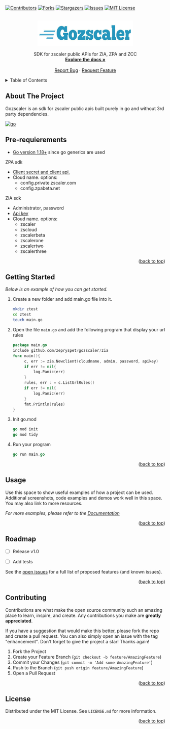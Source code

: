 <a name="Gozscaler"></a>
[![Contributors][contributors-shield]][contributors-url]
[![Forks][forks-shield]][forks-url]
[![Stargazers][stars-shield]][stars-url]
[![Issues][issues-shield]][issues-url]
[![MIT License][license-shield]][license-url]



<!-- PROJECT LOGO -->
<br />
<div align="center">
  <a href="https://github.com/zepryspet/gozscaler">
    <img src="images/logo.jpeg" alt="Logo" width="300" height="80">
  </a>

  <p align="center">
    SDK for zscaler public APIs for ZIA, ZPA and ZCC
    <br />
    <a href="https://pkg.go.dev/github.com/zepryspet/gozscaler"><strong>Explore the docs »</strong></a>
    <br />
    <br />
    <a href="https://github.com/zepryspet/gozscaler/issues">Report Bug</a>
    ·
    <a href="https://github.com/zepryspet/gozscaler/issues">Request Feature</a>
  </p>
</div>



<!-- TABLE OF CONTENTS -->
<details>
  <summary>Table of Contents</summary>
  <ol>
    <li>
      <a href="#about-the-project">About The Project</a>
      <ul>
        <li><a href="#built-with">Built With</a></li>
      </ul>
    </li>
    <li>
      <a href="#getting-started">Getting Started</a>
      <ul>
        <li><a href="#prerequisites">Prerequisites</a></li>
        <li><a href="#installation">Installation</a></li>
      </ul>
    </li>
    <li><a href="#usage">Usage</a></li>
    <li><a href="#roadmap">Roadmap</a></li>
    <li><a href="#contributing">Contributing</a></li>
    <li><a href="#license">License</a></li>
    <li><a href="#contact">Contact</a></li>
    <li><a href="#acknowledgments">Acknowledgments</a></li>
  </ol>
</details>



<!-- ABOUT THE PROJECT -->
## About The Project


Gozscaler is an sdk for zscaler public apis built purely in go and without 3rd party dependencies.

[![go][go.com]][go-url]

## Pre-requierements
* [Go version 1.18+]([go-url]) since go generics are used


ZPA sdk

* [Client secret and client api.](https://help.zscaler.com/zpa/zpa-api/api-developer-reference-guide) 
* Cloud name. options:
    * config.private.zscaler.com
    * config.zpabeta.net

ZIA sdk
* Administrator, password
* [Api key](https://help.zscaler.com/zia/getting-started-zia-api)
* Cloud name. options:
    * zscaler
    * zscloud
    * zscalerbeta
    * zscalerone
    * zscalertwo
    * zscalerthree

<p align="right">(<a href="#readme-top">back to top</a>)</p>



<!-- GETTING STARTED -->
## Getting Started




_Below is an example of how you can get started._

1. Create a new folder and add main.go file into it. 
    ```sh
    mkdir ztest
    cd ztest
    touch main.go
    ```
2. Open the file `main.go` and add the following program that display your url rules
   ```go
   package main.go
   include github.com/zepryspet/gozscaler/zia
   func main(){
        c, err := zia.Newclient(cloudname, admin, password, apikey)
        if err != nil{
            log.Panic(err)
        }
        rules, err : = c.ListUrlRules()
        if err != nil{
            log.Panic(err)
        }
        fmt.Println(rules)
   }
   ```
3. Init go.mod
    ```go
    go mod init
    go mod tidy
    ```
4. Run your program
    ```go
    go run main.go
    ```

<p align="right">(<a href="#readme-top">back to top</a>)</p>



<!-- USAGE EXAMPLES -->
## Usage

Use this space to show useful examples of how a project can be used. Additional screenshots, code examples and demos work well in this space. You may also link to more resources.

_For more examples, please refer to the [Documentation](https://example.com)_

<p align="right">(<a href="#readme-top">back to top</a>)</p>



<!-- ROADMAP -->
## Roadmap

- [ ] Release v1.0
- [ ] Add tests


See the [open issues](https://github.com/zepryspet/gozscaler/issues) for a full list of proposed features (and known issues).

<p align="right">(<a href="#readme-top">back to top</a>)</p>



<!-- CONTRIBUTING -->
## Contributing

Contributions are what make the open source community such an amazing place to learn, inspire, and create. Any contributions you make are **greatly appreciated**.

If you have a suggestion that would make this better, please fork the repo and create a pull request. You can also simply open an issue with the tag "enhancement".
Don't forget to give the project a star! Thanks again!

1. Fork the Project
2. Create your Feature Branch (`git checkout -b feature/AmazingFeature`)
3. Commit your Changes (`git commit -m 'Add some AmazingFeature'`)
4. Push to the Branch (`git push origin feature/AmazingFeature`)
5. Open a Pull Request

<p align="right">(<a href="#readme-top">back to top</a>)</p>



<!-- LICENSE -->
## License

Distributed under the MIT License. See `LICENSE.md` for more information.

<p align="right">(<a href="#readme-top">back to top</a>)</p>



<!-- MARKDOWN LINKS & IMAGES -->
<!-- https://www.markdownguide.org/basic-syntax/#reference-style-links -->
[contributors-shield]: https://img.shields.io/github/contributors/zepryspet/gozscaler?style=for-the-badge
[contributors-url]: https://github.com/zepryspet/gozscaler/graphs/contributors
[forks-shield]: https://img.shields.io/github/forks/zepryspet/gozscaler?style=for-the-badge
[forks-url]: https://github.com/epryspet/gozscaler/network/members
[stars-shield]: https://img.shields.io/github/stars/zepryspet/gozscaler?style=for-the-badge
[stars-url]: https://github.com/zepryspet/gozscaler/stargazers
[issues-shield]: https://img.shields.io/github/issues/zepryspet/gozscaler?style=for-the-badge
[issues-url]: https://github.com/zepryspet/gozscaler/issues
[license-shield]: https://img.shields.io/github/license/zepryspet/gozscaler?style=for-the-badge
[license-url]: https://github.com/zepryspet/gozscaler/blob/master/LICENSE.md
[go.com]: https://img.shields.io/badge/go-white?style=for-the-badge&logo=go
[go-url]: https://go.dev/dl/